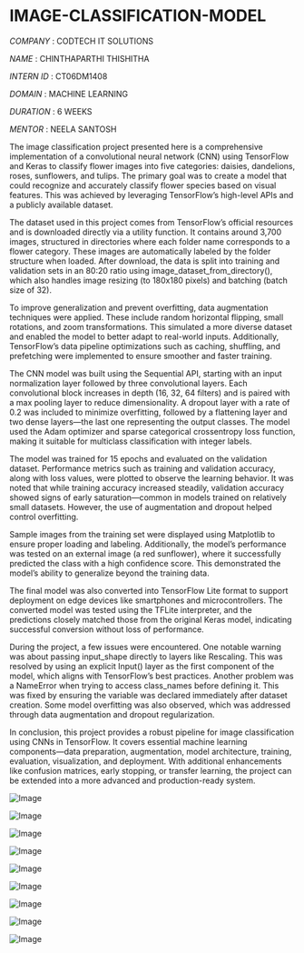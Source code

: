 # IMAGE-CLASSIFICATION-MODEL

*COMPANY* : CODTECH IT SOLUTIONS

*NAME* : CHINTHAPARTHI THISHITHA

*INTERN ID* : CT06DM1408

*DOMAIN* : MACHINE LEARNING

*DURATION* : 6 WEEKS

*MENTOR* : NEELA SANTOSH

The image classification project presented here is a comprehensive implementation of a convolutional neural network (CNN) using TensorFlow and Keras to classify flower images into five categories: daisies, dandelions, roses, sunflowers, and tulips. The primary goal was to create a model that could recognize and accurately classify flower species based on visual features. This was achieved by leveraging TensorFlow’s high-level APIs and a publicly available dataset.

The dataset used in this project comes from TensorFlow’s official resources and is downloaded directly via a utility function. It contains around 3,700 images, structured in directories where each folder name corresponds to a flower category. These images are automatically labeled by the folder structure when loaded. After download, the data is split into training and validation sets in an 80:20 ratio using image_dataset_from_directory(), which also handles image resizing (to 180x180 pixels) and batching (batch size of 32).

To improve generalization and prevent overfitting, data augmentation techniques were applied. These include random horizontal flipping, small rotations, and zoom transformations. This simulated a more diverse dataset and enabled the model to better adapt to real-world inputs. Additionally, TensorFlow’s data pipeline optimizations such as caching, shuffling, and prefetching were implemented to ensure smoother and faster training.

The CNN model was built using the Sequential API, starting with an input normalization layer followed by three convolutional layers. Each convolutional block increases in depth (16, 32, 64 filters) and is paired with a max pooling layer to reduce dimensionality. A dropout layer with a rate of 0.2 was included to minimize overfitting, followed by a flattening layer and two dense layers—the last one representing the output classes. The model used the Adam optimizer and sparse categorical crossentropy loss function, making it suitable for multiclass classification with integer labels.

The model was trained for 15 epochs and evaluated on the validation dataset. Performance metrics such as training and validation accuracy, along with loss values, were plotted to observe the learning behavior. It was noted that while training accuracy increased steadily, validation accuracy showed signs of early saturation—common in models trained on relatively small datasets. However, the use of augmentation and dropout helped control overfitting.

Sample images from the training set were displayed using Matplotlib to ensure proper loading and labeling. Additionally, the model’s performance was tested on an external image (a red sunflower), where it successfully predicted the class with a high confidence score. This demonstrated the model’s ability to generalize beyond the training data.

The final model was also converted into TensorFlow Lite format to support deployment on edge devices like smartphones and microcontrollers. The converted model was tested using the TFLite interpreter, and the predictions closely matched those from the original Keras model, indicating successful conversion without loss of performance.

During the project, a few issues were encountered. One notable warning was about passing input_shape directly to layers like Rescaling. This was resolved by using an explicit Input() layer as the first component of the model, which aligns with TensorFlow’s best practices. Another problem was a NameError when trying to access class_names before defining it. This was fixed by ensuring the variable was declared immediately after dataset creation. Some model overfitting was also observed, which was addressed through data augmentation and dropout regularization.

In conclusion, this project provides a robust pipeline for image classification using CNNs in TensorFlow. It covers essential machine learning components—data preparation, augmentation, model architecture, training, evaluation, visualization, and deployment. With additional enhancements like confusion matrices, early stopping, or transfer learning, the project can be extended into a more advanced and production-ready system.

![Image](https://github.com/user-attachments/assets/d919b914-79bd-4281-a4c6-3a3022fa5478)

![Image](https://github.com/user-attachments/assets/fe2f2bce-2e5d-4c88-8e57-fc6b4c89f6a2)

![Image](https://github.com/user-attachments/assets/153b6e11-9ac3-46e6-b1cb-cdd863e65183)

![Image](https://github.com/user-attachments/assets/adbdad25-febc-457c-909b-5c364287cc19)

![Image](https://github.com/user-attachments/assets/cbe58b23-291b-4516-89cf-8e39eff92385)

![Image](https://github.com/user-attachments/assets/1c4cefc5-a7c9-4f80-9c2e-88a2b66892e6)

![Image](https://github.com/user-attachments/assets/0352b4e8-32b4-4d26-ba19-de0c4b6b7818)

![Image](https://github.com/user-attachments/assets/477fe707-b899-4c8f-af55-aed20de325ed)

![Image](https://github.com/user-attachments/assets/3e71a7aa-750e-4617-81e3-e696120a0adc)
